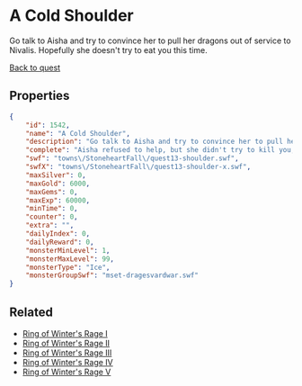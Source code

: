 # A Cold Shoulder

Go talk to Aisha and try to convince her to pull her dragons out of service to Nivalis. Hopefully she doesn't try to eat you this time.

[Back to quest](../quests.md)

## Properties

```json
{
    "id": 1542,
    "name": "A Cold Shoulder",
    "description": "Go talk to Aisha and try to convince her to pull her dragons out of service to Nivalis. Hopefully she doesn't try to eat you this time.",
    "complete": "Aisha refused to help, but she didn't try to kill you, so that's a win.",
    "swf": "towns\/StoneheartFall\/quest13-shoulder.swf",
    "swfX": "towns\/StoneheartFall\/quest13-shoulder-x.swf",
    "maxSilver": 0,
    "maxGold": 6000,
    "maxGems": 0,
    "maxExp": 60000,
    "minTime": 0,
    "counter": 0,
    "extra": "",
    "dailyIndex": 0,
    "dailyReward": 0,
    "monsterMinLevel": 1,
    "monsterMaxLevel": 99,
    "monsterType": "Ice",
    "monsterGroupSwf": "mset-dragesvardwar.swf"
}
```

## Related

- [Ring of Winter's Rage I](../items/18336-ring-of-winter-s-rage-i.md)
- [Ring of Winter's Rage II](../items/18337-ring-of-winter-s-rage-ii.md)
- [Ring of Winter's Rage III](../items/18338-ring-of-winter-s-rage-iii.md)
- [Ring of Winter's Rage IV](../items/18339-ring-of-winter-s-rage-iv.md)
- [Ring of Winter's Rage V](../items/18340-ring-of-winter-s-rage-v.md)

